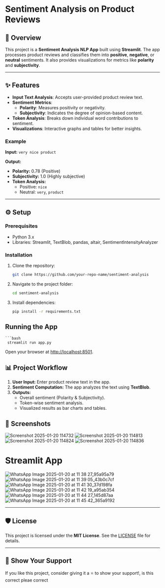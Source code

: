 # Sentiment Analysis on Product Reviews  

## 📝 Overview  
This project is a **Sentiment Analysis NLP App** built using **Streamlit**. The app processes product reviews and classifies them into **positive**, **negative**, or **neutral** sentiments. It also provides visualizations for metrics like **polarity** and **subjectivity**.  

---

## ✨ Features  
- **Input Text Analysis**: Accepts user-provided product review text.  
- **Sentiment Metrics**:  
  - **Polarity**: Measures positivity or negativity.  
  - **Subjectivity**: Indicates the degree of opinion-based content.  
- **Token Analysis**: Breaks down individual word contributions to sentiment.  
- **Visualizations**: Interactive graphs and tables for better insights.  

### Example  
**Input:** `very nice product`  

**Output:**  
- **Polarity:** 0.78 (Positive)  
- **Subjectivity:** 1.0 (Highly subjective)  
- **Token Analysis:**  
  - Positive: `nice`  
  - Neutral: `very`, `product`  

---

## ⚙️ Setup  

### Prerequisites  
- Python 3.x  
- Libraries: Streamlit, TextBlob, pandas, altair, SentimentIntensityAnalyzer

### Installation  
1. Clone the repository:  
   ```bash
   git clone https://github.com/your-repo-name/sentiment-analysis

2. Navigate to the project folder:
   ```bash
   cd sentiment-analysis

4. Install dependencies:
   ```bash
   pip install -r requirements.txt
## Running the App
    ```bash
     streamlit run app.py

Open your browser at [http://localhost:8501](http://localhost:8501).

## 📊 Project Workflow  
1. **User Input:** Enter product review text in the app.  
2. **Sentiment Computation:** The app analyzes the text using **TextBlob**.  
3. **Outputs:**  
   - Overall sentiment (Polarity & Subjectivity).  
   - Token-wise sentiment analysis.  
   - Visualized results as bar charts and tables.
  
  
## 📸 Screenshots
![Screenshot 2025-01-20 114732](https://github.com/user-attachments/assets/8f40543a-6905-42ba-8078-4de932916ebd)
![Screenshot 2025-01-20 114813](https://github.com/user-attachments/assets/f167dc00-4487-411a-b597-a80c38f0dc4c)
![Screenshot 2025-01-20 114824](https://github.com/user-attachments/assets/b060c167-955d-4b7e-abb7-63fd9735e0e9)
![Screenshot 2025-01-20 114836](https://github.com/user-attachments/assets/abf16edd-d197-43e5-a83b-bea4979905ba)

# Streamlit App
![WhatsApp Image 2025-01-20 at 11 38 27_95a95a79](https://github.com/user-attachments/assets/021bee10-f010-45a9-aaee-47c5e062430b)
![WhatsApp Image 2025-01-20 at 11 39 05_43b0c7cf](https://github.com/user-attachments/assets/dc502a2d-9143-4bea-8aaf-09fa4e00d25a)
![WhatsApp Image 2025-01-20 at 11 41 30_37d198fa](https://github.com/user-attachments/assets/7150f6e7-c388-4f8b-8724-993c7e7f1b2c)
![WhatsApp Image 2025-01-20 at 11 42 19_a95ab354](https://github.com/user-attachments/assets/f6714c94-265d-424f-88d9-73a19e8dc3a7)
![WhatsApp Image 2025-01-20 at 11 44 27_145d87aa](https://github.com/user-attachments/assets/3011b5c2-e781-4309-b00a-eca9f7c611a2)
![WhatsApp Image 2025-01-20 at 11 45 42_365a9192](https://github.com/user-attachments/assets/2d5a6474-cb2d-4c17-b3ad-950ce30c325c)


---



## 🛡️ License
This project is licensed under the **MIT License**. See the [LICENSE](LICENSE) file for details.

---

## 🌟 Show Your Support
If you like this project, consider giving it a ⭐️ to show your support!, is this correct pleae correct


